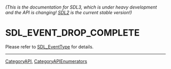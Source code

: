 ###### (This is the documentation for SDL3, which is under heavy development and the API is changing! [SDL2](https://wiki.libsdl.org/SDL2/) is the current stable version!)
# SDL_EVENT_DROP_COMPLETE

Please refer to [SDL_EventType](SDL_EventType) for details.

----
[CategoryAPI](CategoryAPI), [CategoryAPIEnumerators](CategoryAPIEnumerators)

